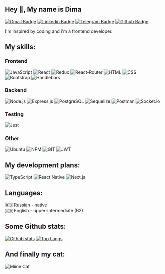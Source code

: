## Hey 👋, My name is Dima
[![Gmail Badge](https://img.shields.io/badge/-dmitrynedoboy@gmail.com-D14836?style=for-the-badge&logo=gmail&logoColor=white)](mailto:dmitrynedoboy@gmail.com) 
[![Linkedin Badge](https://img.shields.io/badge/LinkedIn-0077B5?style=for-the-badge&logo=linkedin&logoColor=white&link=https://www.linkedin.com/in/dima-nedoboy/)](https://www.linkedin.com/in/dima-nedoboy/) 
[![Telegram Badge](https://img.shields.io/badge/Telegram-2CA5E0?style=for-the-badge&logo=telegram&logoColor=white)](https://t.me/dmitry_nedoboy)
[![Github Badge](https://img.shields.io/badge/GitHub-100000?style=for-the-badge&logo=github&logoColor=white&link=https://github.com/dmitrynedoboy/)](https://www.github.com/dmitrynedoboy/)   

I'm inspired by coding and i'm a frontend developer.

My skills:
----
### Frontend
![JavaScript](https://img.shields.io/badge/JavaScript-323330?style=for-the-badge&logo=javascript&logoColor=F7DF1E)
![React](https://img.shields.io/badge/React-20232A?style=for-the-badge&logo=react&logoColor=61DAFB)
![Redux](https://img.shields.io/badge/Redux-593D88?style=for-the-badge&logo=redux&logoColor=white)
![React-Router](https://img.shields.io/badge/React_Router-CA4245?style=for-the-badge&logo=react-router&logoColor=white)
![HTML](https://img.shields.io/badge/HTML5-E34F26?style=for-the-badge&logo=html5&logoColor=white)
![CSS](https://img.shields.io/badge/CSS3-1572B6?style=for-the-badge&logo=css3&logoColor=white)
![Bootstrap](https://img.shields.io/badge/Bootstrap-563D7C?style=for-the-badge&logo=bootstrap&logoColor=white)
![Handlebars](https://img.shields.io/badge/Handlebars.js-f0772b?style=for-the-badge&logo=handlebarsdotjs&logoColor=black)
### Backend
![Node.js](https://img.shields.io/badge/Node.js-339933?style=for-the-badge&logo=nodedotjs&logoColor=white)
![Express.js](https://img.shields.io/badge/Express.js-000000?style=for-the-badge&logo=express&logoColor=white)
![PostgreSQL](https://img.shields.io/badge/PostgreSQL-316192?style=for-the-badge&logo=postgresql&logoColor=white)
![Sequelize](https://img.shields.io/badge/Sequelize-52B0E7?style=for-the-badge&logo=Sequelize&logoColor=white)
![Postman](https://img.shields.io/badge/Postman-FF6C37?style=for-the-badge&logo=Postman&logoColor=white)
![Socket.io](https://img.shields.io/badge/Socket.io-010101?&style=for-the-badge&logo=Socket.io&logoColor=white)
### Testing
![Jest](https://img.shields.io/badge/Jest-C21325?style=for-the-badge&logo=jest&logoColor=white)
### Other
![Ubuntu](https://img.shields.io/badge/Ubuntu-E95420?style=for-the-badge&logo=ubuntu&logoColor=white)
![NPM](https://img.shields.io/badge/npm-CB3837?style=for-the-badge&logo=npm&logoColor=white)
![GIT](https://img.shields.io/badge/GIT-E44C30?style=for-the-badge&logo=git&logoColor=white)
![JWT](https://img.shields.io/badge/JWT-000000?style=for-the-badge&logo=JSON%20web%20tokens&logoColor=white)

## My development plans:
![TypeScript](https://img.shields.io/badge/TypeScript-007ACC?style=for-the-badge&logo=typescript&logoColor=white)
![React Native](https://img.shields.io/badge/React_Native-20232A?style=for-the-badge&logo=react&logoColor=61DAFB)
![Next.js](https://img.shields.io/badge/next.js-000000?style=for-the-badge&logo=nextdotjs&logoColor=white)

## Languages:
🇷🇺 Russian - native  
🇬🇧 English - upper-intermediate (B2)

## Some Github stats:
[![Github stats](https://github-readme-stats.vercel.app/api?username=dmitrynedoboy&show_icons=true&include_all_commits=true)](https://github.com/dmitrynedoboy/github-readme-stats)
[![Top Langs](https://github-readme-stats.vercel.app/api/top-langs/?username=dmitrynedoboy&layout=compact)](https://github.com/dmitrynedoboy/github-readme-stats)

## And finally my cat:
![Miine Cat](https://lh3.googleusercontent.com/9h5oCqb0XJkXG1rfSErl2xU9msVPLls61tMiBxBrn34ntt2QJaRzldZ6GmVJ4-JTkIXNJ9Z6JkPLghfgcQfitAOHzxpm-L12bC7N4TzIdYaS2swHkqgXuqfKYZTmroahvVYowpzNYQq4qwO5YNGZYAZw7kIzvT9BLLPc3spT8_vlmU4TxVKIKFJ1ebAUgO-qS_I3Yg5zKIEQNVk_DgG9KcVJu3lf7qLYXRigwaB7WyY1CE0YOqXg5c9GqNlrjGBZwD9H1dbWGn7t195ikzkMdibo5u4nyiuCCa0t6uwyGIsT9kQwiZ1LKsoOG6poIwo6TdegUCs4W1quGVV9qex92KkGBjsaH5UTGgowuR3fKen55ApEiYf_lI03rY-0QYb9ep6YOB-zGms9sgxzheJW9_keCTpsMq5gaVLuEFn1SPxfjVkkSftYDIRoqp7lhoYNHgq-z9Ki-jNV3ITtr8Tblp3Aqzx_H76k-qV_PDHs9yYnAG3ovOSVspmQPH8Eji6pp0yzXhnvqYh30tZgVDosj0WOOQq25t2ZUvB0eWjVrRuKAn3jkh1i6WVXlX1z1IkG7TauoRsW_Pj7mvKh1I0Eqyqion1p4cNsp_mgklD3Llnnaz5UtfoRSoEM0k_pOJ1EuM65hRiwTX5G89st9BI9hDLeoaM7LV3MbvC-ZzGx2q_XtM4sAoyXrCFb6ky6M-zd8ktXCOkV2o8Tw1KD9pUuhLnKvGC1dnRPqPhhFmB6_jG2Ali0k2tP2tC-yx9_CC9NieHI944F_ZKVv0ppVVS0o9Y4RFBlqqYNqw=w1426-h948-no?authuser=0)
